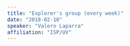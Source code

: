 ```yaml
---
title: "Explorer's group (every week)"
date: "2018-02-10"
speaker: "Valero Laparra"
affiliation: "ISP/UV"
---
```

